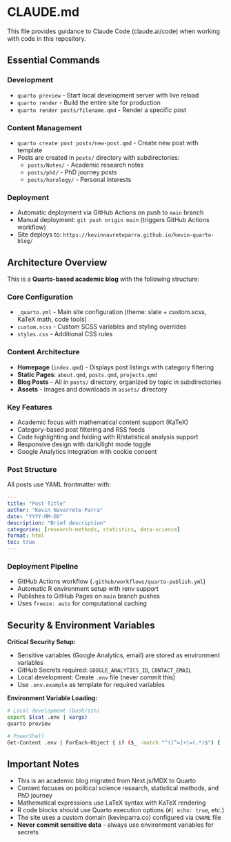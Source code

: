 # CLAUDE.md

This file provides guidance to Claude Code (claude.ai/code) when working with code in this repository.

## Essential Commands

### Development
- `quarto preview` - Start local development server with live reload
- `quarto render` - Build the entire site for production
- `quarto render posts/filename.qmd` - Render a specific post

### Content Management
- `quarto create post posts/new-post.qmd` - Create new post with template
- Posts are created in `posts/` directory with subdirectories:
  - `posts/Notes/` - Academic research notes
  - `posts/phd/` - PhD journey posts  
  - `posts/horology/` - Personal interests

### Deployment
- Automatic deployment via GitHub Actions on push to `main` branch
- Manual deployment: `git push origin main` (triggers GitHub Actions workflow)
- Site deploys to: `https://kevinnavreteparra.github.io/kevin-quarto-blog/`

## Architecture Overview

This is a **Quarto-based academic blog** with the following structure:

### Core Configuration
- `_quarto.yml` - Main site configuration (theme: slate + custom.scss, KaTeX math, code tools)
- `custom.scss` - Custom SCSS variables and styling overrides
- `styles.css` - Additional CSS rules

### Content Architecture
- **Homepage** (`index.qmd`) - Displays post listings with category filtering
- **Static Pages**: `about.qmd`, `posts.qmd`, `projects.qmd`
- **Blog Posts** - All in `posts/` directory, organized by topic in subdirectories
- **Assets** - Images and downloads in `assets/` directory

### Key Features
- Academic focus with mathematical content support (KaTeX)
- Category-based post filtering and RSS feeds
- Code highlighting and folding with R/statistical analysis support
- Responsive design with dark/light mode toggle
- Google Analytics integration with cookie consent

### Post Structure
All posts use YAML frontmatter with:
```yaml
---
title: "Post Title"
author: "Kevin Navarrete-Parra"
date: "YYYY-MM-DD"
description: "Brief description"
categories: [research-methods, statistics, data-science]
format: html
toc: true
---
```

### Deployment Pipeline
- GitHub Actions workflow (`.github/workflows/quarto-publish.yml`)
- Automatic R environment setup with renv support
- Publishes to GitHub Pages on `main` branch pushes
- Uses `freeze: auto` for computational caching

## Security & Environment Variables

**Critical Security Setup:**
- Sensitive variables (Google Analytics, email) are stored as environment variables
- GitHub Secrets required: `GOOGLE_ANALYTICS_ID`, `CONTACT_EMAIL`
- Local development: Create `.env` file (never commit this)
- Use `.env.example` as template for required variables

**Environment Variable Loading:**
```bash
# Local development (bash/zsh)
export $(cat .env | xargs)
quarto preview

# PowerShell
Get-Content .env | ForEach-Object { if ($_ -match "^([^=]+)=(.*)$") { [Environment]::SetEnvironmentVariable($matches[1], $matches[2]) } }
```

## Important Notes

- This is an academic blog migrated from Next.js/MDX to Quarto
- Content focuses on political science research, statistical methods, and PhD journey
- Mathematical expressions use LaTeX syntax with KaTeX rendering
- R code blocks should use Quarto execution options (`#| echo: true`, etc.)
- The site uses a custom domain (kevinparra.co) configured via `CNAME` file
- **Never commit sensitive data** - always use environment variables for secrets